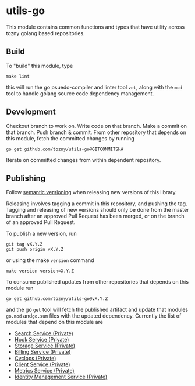 # utils-go

This module contains common functions and types that have utility across tozny golang based repositories.

## Build
To "build" this module, type

```
make lint
```

this will run the go psuedo-compiler and linter tool `vet`, along with the `mod` tool to handle golang source code dependency management.

## Development
Checkout branch to work on.
Write code on that branch.
Make a commit on that branch.
Push branch & commit.
From other repository that depends on this module, fetch the committed changes by running

```
go get github.com/tozny/utils-go@GITCOMMITSHA
```

Iterate on committed changes from within dependent repository.

## Publishing

Follow [semantic versioning](https://semver.org) when releasing new versions of this library.

Releasing involves tagging a commit in this repository, and pushing the tag. Tagging and releasing of new versions should only be done from the master branch after an approved Pull Request has been merged, or on the branch of an approved Pull Request.

To publish a new version, run

```
git tag vX.Y.Z
git push origin vX.Y.Z
```

or using the make `version` command

```
make version version=X.Y.Z
```

To consume published updates from other repositories that depends on this module run

```
go get github.com/tozny/utils-go@vX.Y.Z
```

and the go `get` tool will fetch the published artifact and update that modules `go.mod` and`go.sum` files with the updated dependency. Currently the list of modules that depend on this module are

- [Search Service (Private)](https://github.com/tozny/e3dbSearchService)
- [Hook Service (Private)](https://github.com/tozny/hook-service)
- [Storage Service (Private)](https://github.com/tozny/storage-service)
- [Billing Service (Private)](https://github.com/tozny/billing-service)
- [Cyclops (Private)](https://github.com/tozny/cyclops-service)
- [Client Service (Private)](https://github.com/tozny/client-service)
- [Metrics Service (Private)](https://github.com/tozny/metrics-service)
- [Identity Management Service (Private)](https://github.com/tozny/identity-management-service)
